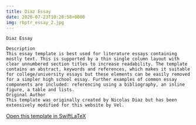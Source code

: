 ```yaml
---
title: Diaz Essay
date: 2020-07-23T10:20:58+0000
img: rbptr_essay_2.jpg
---
```

```
Diaz Essay

Description
This essay template is best used for literature essays containing mostly text. This is supported by a thin single column layout with clear unnumbered section titles to increase readability. The template contains an abstract, keywords and references, which makes it suitable for college/university essays but these elements can be easily removed for a simpler high school essay. Further examples of common essay components are included: referencing using a bibliography, an inline figure, a table and lists.
Original Author
This template was originally created by Nicolas Diaz but has been extensively modified for this website by Vel.
```
[Open this template in SwiftLaTeX](https://www.swiftlatex.com/project.html?import=https://swiftlatex.github.io/LaTeXBoilerPlate/zips/sknjt_essay_2.zip)
